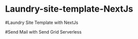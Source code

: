 # Laundry-site-template-NextJs

#Laundry Site Template with NextJs

#Send Mail with Send Grid Serverless
